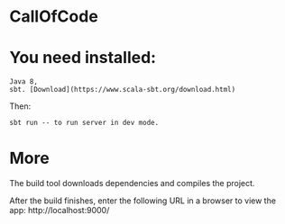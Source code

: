 # CallOfCode

# You need installed:

    Java 8,
    sbt. [Download](https://www.scala-sbt.org/download.html)

Then:

    sbt run -- to run server in dev mode.

# More

The build tool downloads dependencies and compiles the project.

After the build finishes, enter the following URL in a browser to view the app: http://localhost:9000/
